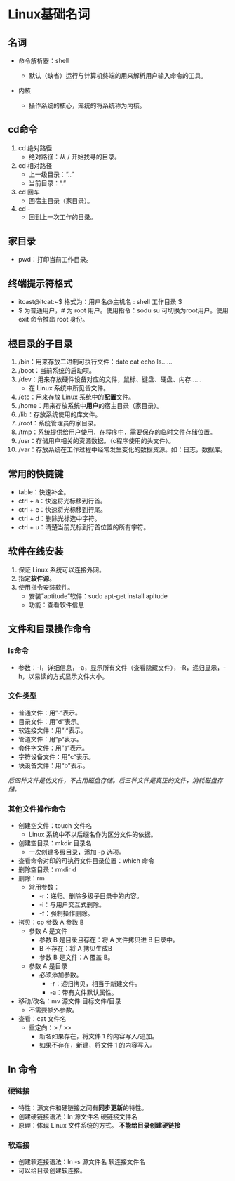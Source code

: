 # Linux基础名词

## 名词

- 命令解析器：shell
  - 默认（缺省）运行与计算机终端的用来解析用户输入命令的工具。

- 内核

  - 操作系统的核心，笼统的将系统称为内核。


## cd命令

1. cd 绝对路径
   + 绝对路径：从 / 开始找寻的目录。
2. cd 相对路径
   + 上一级目录：“..”
   + 当前目录：“.”
3. cd 回车
   + 回宿主目录（家目录）。
4. cd -
   + 回到上一次工作的目录。

## 家目录

+ pwd：打印当前工作目录。

## 终端提示符格式

+ itcast@itcat:~$ 格式为：用户名@主机名 : shell 工作目录 \$
+ $ 为普通用户，# 为 root 用户。使用指令：sodu su 可切换为root用户。使用 exit 命令推出 root 身份。

## 根目录的子目录

1. /bin：用来存放二进制可执行文件：date cat echo ls……
2. /boot：当前系统的启动项。
3. /dev：用来存放硬件设备对应的文件，鼠标、键盘、硬盘、内存……
   - 在 Linux 系统中所见皆文件。
4. /etc：用来存放 Linux 系统中的**配置**文件。
5. /home：用来存放系统中**用户**的宿主目录（家目录）。
6. /lib：存放系统使用的库文件。
7. /root：系统管理员的家目录。
8. /tmp：系统提供给用户使用，在程序中，需要保存的临时文件存储位置。
9. /usr：存储用户相关的资源数据。（c程序使用的头文件）。
10. /var：存放系统在工作过程中经常发生变化的数据资源。如：日志，数据库。

## 常用的快捷键

+  table：快速补全。
+ ctrl + a：快速将光标移到行首。
+ ctrl + e：快速将光标移到行尾。
+ ctrl + d：删除光标选中字符。
+ ctrl + u：清楚当前光标到行首位置的所有字符。

## 软件在线安装

1. 保证 Linux 系统可以连接外网。
2. 指定**软件源**。
3. 使用指令安装软件。
   + 安装”aptitude“软件：sudo apt-get install apitude
   + 功能：查看软件信息

## 文件和目录操作命令

### ls命令

+ 参数：-l，详细信息，-a，显示所有文件（查看隐藏文件），-R，递归显示，-h，以易读的方式显示文件大小。

### 文件类型

+ 普通文件：用”-“表示。
+ 目录文件：用”d“表示。
+ 软连接文件：用”l“表示。
+ 管道文件：用”p“表示。
+ 套件字文件：用”s“表示。
+ 字符设备文件：用”c“表示。
+ 块设备文件：用“b”表示。

*后四种文件是伪文件，不占用磁盘存储。后三种文件是真正的文件，消耗磁盘存储。*

### 其他文件操作命令
+ 创建空文件：touch 文件名
	+ Linux 系统中不以后缀名作为区分文件的依据。
+ 创建空目录：mkdir 目录名
	+ 一次创建多级目录，添加 -p 选项。
+ 查看命令对印的可执行文件目录位置：which 命令
+ 删除空目录：rmdir d
+ 删除：rm
	+ 常用参数：
		+ -r：递归。删除多级子目录中的内容。
		+ -i：与用户交互式删除。
		+ -f：强制操作删除。
+ 拷贝：cp 参数 A 参数 B
	+ 参数 A 是文件
		+ 参数 B 是目录且存在：将 A 文件拷贝进 B 目录中。
		+ B 不存在：将 A 拷贝生成B
		+ 参数 B 是文件：A 覆盖 B。
	+ 参数 A 是目录
		+ 必须添加参数。
			+ -r：递归拷贝，相当于新建文件。
			+ -a：带有文件默认属性。
+ 移动/改名：mv 源文件 目标文件/目录
	+ 不需要额外参数。
+ 查看：cat 文件名
	+ 重定向：> / >>
		+ 新名如果存在，将文件 1 的内容写入/追加。
		+ 如果不存在，新建，将文件 1 的内容写入。
## ln 命令
### 硬链接
+ 特性：源文件和硬链接之间有**同步更新**的特性。
+ 创建硬链接语法：ln 源文件名 硬链接文件名
+ 原理：体现 Linux 文件系统的方式。
**不能给目录创建硬链接**
### 软连接
+ 创建软连接语法：ln -s 源文件名 软连接文件名
+ 可以给目录创建软连接。
